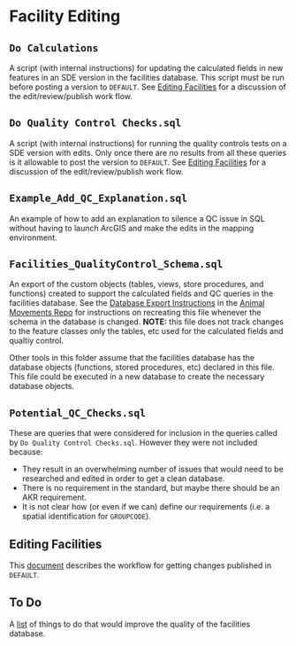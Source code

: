 # Facility Editing

## `Do Calculations`

A script (with internal instructions) for updating the calculated fields
in new features in an SDE version in the facilities database.  This script
must be run before posting a version to `DEFAULT`. See
[Editing Facilities](./Editing%20Facilities.md) for a discussion of the
edit/review/publish work flow.

## `Do Quality Control Checks.sql`

A script (with internal instructions) for running the quality controls tests
on a SDE version with edits.  Only once there are no results from all these
queries is it allowable to post the version to `DEFAULT`. See
[Editing Facilities](./Editing%20Facilities.md) for a discussion of the
edit/review/publish work flow.

## `Example_Add_QC_Explanation.sql`

An example of how to add an explanation to silence a QC issue in SQL without
having to launch ArcGIS and make the edits in the mapping environment.

## `Facilities_QualityControl_Schema.sql`

An export of the custom objects (tables, views, store procedures, and functions)
created to support the calculated fields and QC queries in the facilities
database.  See the
[Database Export Instructions](https://github.com/AKROGIS/AnimalMovement/blob/master/Documentation/Database%20Export%20Instructions.md)
in the [Animal Movements Repo](https://github.com/AKROGIS/AnimalMovement)
for instructions on recreating this file whenever the schema in the database
is changed.  **NOTE:** this file does not track changes to the feature classes
only the tables, etc used for the calculated fields and qualtiy control.

Other tools in this folder assume that the facilities database has the database
objects (functions, stored procedures, etc) declared in this file.  This file
could be executed in a new database to create the necessary database objects.

## `Potential_QC_Checks.sql`

These are queries that were considered for inclusion in the queries called by
`Do Quality Control Checks.sql`.  However they were not included because:

* They result in an overwhelming number of issues that would need to be researched
  and edited in order to get a clean database.
* There is no requirement in the standard, but maybe there should be an AKR
  requirement.
* It is not clear how (or even if we can) define our requirements (i.e. a
  spatial identification for `GROUPCODE`).

## Editing Facilities

This [document](./Editing%20Facilities.md)
describes the workflow for getting changes published in
`DEFAULT`.

## To Do

A [list](./To_Do.md) of things to do that would improve the quality of the
facilities database.
